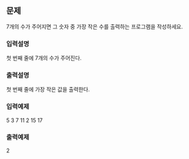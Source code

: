 ## 문제

7개의 수가 주어지면 그 숫자 중 가장 작은 수를 출력하는 프로그램을 작성하세요.

### 입력설명

첫 번째 줄에 7개의 수가 주어진다.

### 출력설명

첫 번째 줄에 가장 작은 값을 출력한다.

### 입력예제

5 3 7 11 2 15 17

### 출력예제

2
